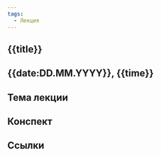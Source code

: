 ```yaml
---
tags:
  - Лекция
---
```


## {{title}}
## {{date:DD.MM.YYYY}}, {{time}}

## Тема лекции
## Конспект
## Ссылки